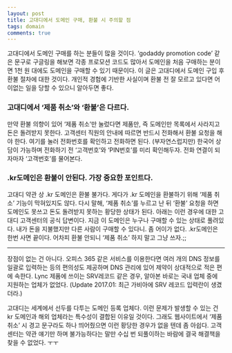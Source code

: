 ```yaml
---
layout: post
title: 고대디에서 도메인 구매, 환불 시 주의할 점
tags: domain
comments: true
---
```


고대디에서 도메인 구매를 하는 분들이 많을 것이다. ‘godaddy promotion code’ 같은 문구로 구글링을 해보면 각종 프로모션 코드도 많아서 도메인을 처음 구매하는 분이면 1천 원 대에도 도메인을 구매할 수 있기 때문이다. 이 글은 고대디에서 도메인 구입 후 환불 절차에 대한 것이다. 개인적 경험에 기반한 사실이며 환불 전 잘 모르고 있다면 어이없는 일을 당할 수 있으니 알아두면 좋다.     
       
### 고대디에서 ‘제품 취소’와 ‘환불’은 다르다.
만약 환불 의향이 있어 ‘제품 취소’만 눌렀다면 제품만, 즉 도메인만 목록에서 사라지고 돈은 돌려받지 못한다. 고객센터 직원의 안내에 따르면 반드시 전화해서 환불 요청을 해야 한다. 여기를 눌러 전화번호를 확인하고 전화하면 된다. (부자연스럽지만) 한국어 상담이 가능하며 전화하기 전 ‘고객번호’와 ‘PIN번호’를 미리 확인해두자. 전화 연결이 되자마자 ‘고객번호’를 물어본다.
       
### .kr도메인은 환불이 안된다. 가장 중요한 포인트다. 
고대디 약관 상 .kr 도메인은 환불 불가다. 게다가 .kr 도메인을 환불하기 위해 ‘제품 취소’ 기능이 막혀있지도 않다. 다시 말해, ‘제품 취소’를 누르고 난 뒤 ‘환불’ 요청을 하면 도메인도 못쓰고 돈도 돌려받지 못하는 황당한 상태가 된다. 아래는 이런 경우에 대한 고대디 고객센터의 공식 답변이다. 지금 이 도메인은 누구나 구매할 수 있는 상태로 풀려있다. 내가 돈을 지불했지만 다른 사람이 구매할 수 있다니. 좀 어이가 없다. .kr도메인은 한번 사면 끝이다. 어차피 환불 안되니 ‘제품 취소’ 하지 말고 그냥 쓰자.;;

---

장점이 없는 건 아니다. 오피스 365 같은 서비스를 이용한다면 여러 개의 DNS 정보를 일괄로 입력하는 등의 편의성도 제공하며 DNS 관리에 있어 제약이 상대적으로 적은 편에 속한다. Lync 제품에 쓰이는 SRV레코드 같은 경우, 알아본 바로는 국내 업체 중에 지원하는 업체가 없었다. (Update 2017.01: 최근 가비아에 SRV 레코드 입력란이 생겼더라.)   
       
고대디는 세계에서 선두를 다투는 도메인 등록 업체다. 이런 문제가 발생할 수 있는 건 kr 도메인과 해외 업체라는 특수성이 결합된 이유일 것이다. 그래도 웹사이트에서 ‘제품 취소’ 시 경고 문구라도 하나 띄어줬으면 이런 황당한 경우가 없을 텐데 좀 아쉽다. 고객센터는 약관 얘기만 하며 불가능하다는 말만 수십 번 되풀이하는 바람에 결국 해결책을 찾을 수 없었다. ㅜㅜ